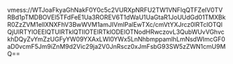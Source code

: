 vmess://WTJoaFkyaGhNakF0Y0c5c2VURXpNRFU2TW1VNFlqQTFZelV0TVRBd1pTMDBOVEl5TFdFeE1Ua3ROREV6T1dWaU1UaGtaR1JoUUdGd01TMXBkR0ZzZVM1ellXNXFhV3BwWVM1amJIVmlPalEwTXc/cmVtYXJrcz0lRTclOTQlQjUlRTYlOEElQTUlRTklQTIlOTElRTklODElOTNodHRwczovL3QubWUvVGhvckhDQyZvYmZzUGFyYW09YXAxLWl0YWx5LnNhbmppamlhLmNsdWImcGF0aD0vcmF5Jm9iZnM9d2Vic29ja2V0JnRscz0xJmFsbG93SW5zZWN1cmU9MQ==
